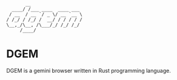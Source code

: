```
       __                   
  ____/ /___ ____  ____ ___ 
 / __  / __ `/ _ \/ __ `__ \
/ /_/ / /_/ /  __/ / / / / /
\__,_/\__, /\___/_/ /_/ /_/ 
     /____/                 
```

# DGEM

DGEM is a gemini browser written in Rust programming language.
